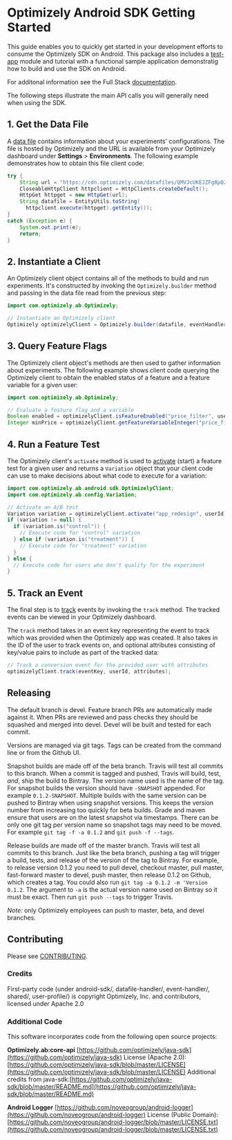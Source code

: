 # Optimizely Android SDK Getting Started

This guide enables you to quickly get started in your development efforts to consume the Optimizely SDK on Android. This package also includes a [test-app](./test-app/README.md) module and tutorial with a functional sample application demonstratig how to build and use the SDK on Android.

For additonal information see the Full Stack [documentation](https://docs.developers.optimizely.com/full-stack/docs).

The following steps illustrate the main API calls you will generally need when using the SDK.

## 1. Get the Data File
A [data file](https://docs.developers.optimizely.com/full-stack/docs/get-the-datafile) contains information about your experiments' configurations. The file is hosted by Optimizely and the URL is available from your Optimizely dashboard under **Settings** > **Environments**. The following example demonstrates how to obtain this file client code:

```java
try {
    String url = "https://cdn.optimizely.com/datafiles/QMVJcUKEJZFg8pQ2jhAybK.json";
    CloseableHttpClient httpclient = HttpClients.createDefault();
    HttpGet httpget = new HttpGet(url); 
    String datafile = EntityUtils.toString(
      httpclient.execute(httpget).getEntity());
}
catch (Exception e) {
    System.out.print(e);
    return;
}
```

## 2. Instantiate a Client
An Optimizely client object contains all of the methods to build and run experiments. It's constructed by invoking the `Optimizely.builder` method and passing in the data file read from the previous step:
```java
import com.optimizely.ab.Optimizely;

// Instantiate an Optimizely client
Optimizely optimizelyClient = Optimizely.builder(datafile, eventHandler).build();
```

## 3. Query Feature Flags
The Optimizely client object's methods are then used to gather information about experiments. The following example shows client code querying the Optimizely client to obtain the enabled status of a feature and a feature variable for a given user:
```java
import com.optimizely.ab.Optimizely;

// Evaluate a feature flag and a variable
Boolean enabled = optimizelyClient.isFeatureEnabled("price_filter", userId);
Integer minPrice = optimizelyClient.getFeatureVariableInteger("price_filter", "min_price", userId);
```

## 4. Run a Feature Test
The Optimizely client's `activate` method is used to [activate](https://docs.developers.optimizely.com/full-stack/docs/activate) (start) a feature test for a given user and returns a `Variation` object that your client code can use to make decisions about what code to execute for a variation:
```java
import com.optimizely.ab.android.sdk.OptimizelyClient;
import com.optimizely.ab.config.Variation;

// Activate an A/B test
Variation variation = optimizelyClient.activate("app_redesign", userId);
if (variation != null) {
  if (variation.is("control")) {
    // Execute code for "control" variation
  } else if (variation.is("treatment")) {
    // Execute code for "treatment" variation
  }
} else {
  // Execute code for users who don't qualify for the experiment
}
```

## 5. Track an Event
The final step is to [track](https://docs.developers.optimizely.com/full-stack/docs/track) events by invoking the `track` method. The tracked events can be viewed in your Optimizely dashboard. 

The `track` method takes in an event key representing the event to track which was provided when the Optimizely app was created. It also takes in the ID of the user to track events on, and optional attributes consisting of key/value pairs to include as part of the tracked data:
```java
// Track a conversion event for the provided user with attributes
optimizelyClient.track(eventKey, userId, attributes);
```

## Releasing
The default branch is devel.  Feature branch PRs are automatically made against it. When PRs are reviewed and pass checks they should be squashed and merged into devel.  Devel will be built and tested for each commit.

Versions are managed via git tags.  Tags can be created from the command line or from the Github UI.

Snapshot builds are made off of the beta branch.  Travis will test all commits to this branch.  When a commit is tagged and pushed, Travis will build, test, *and*, ship the build to Bintray.  The version name used
is the name of the tag.  For snapshot builds the version should have `-SNAPSHOT` appended.  For example `0.1.2-SNAPSHOT`.  Multiple builds with the same version can be pushed to Bintray when using snapshot versions.
This keeps the version number from increasing too quickly for beta builds.  Grade and maven ensure that users are on the latest snapshot via timestamps.
There can be only one git tag per version name so snapshot tags may need to be moved.  For example `git tag -f -a 0.1.2` and `git push -f --tags`.  

Release builds are made off of the master branch.  Travis will test all commits to this branch.  Just like the beta branch, pushing a tag will trigger a build, tests, and release of the version of the tag to Bintray.
For example, to release version 0.1.2 you need to pull devel, checkout master, pull master, fast-forward master to devel, push master, then release 0.1.2 on Github, which creates a tag.  You could also run 
`git tag -a 0.1.2 -m 'Version 0.1.2`.  The argument to `-a` is the actual version name used on Bintray so it must be exact.  Then run `git push --tags` to trigger Travis.

*Note:* only Optimizely employees can push to master, beta, and devel branches.

## Contributing
Please see [CONTRIBUTING](CONTRIBUTING.md).

### Credits

First-party code (under android-sdk/, datafile-handler/, event-handler/, shared/, user-profile/) is copyright Optimizely, Inc. and contributors, licensed under Apache 2.0

### Additional Code
This software incorporates code from the following open source projects:

**Optimizely.ab:core-api** [https://github.com/optimizely/java-sdk](https://github.com/optimizely/java-sdk)
License (Apache 2.0): [https://github.com/optimizely/java-sdk/blob/master/LICENSE](https://github.com/optimizely/java-sdk/blob/master/LICENSE)
Additional credits from java-sdk:[https://github.com/optimizely/java-sdk/blob/master/README.md](https://github.com/optimizely/java-sdk/blob/master/README.md)

**Android Logger** [https://github.com/noveogroup/android-logger](https://github.com/noveogroup/android-logger)
License (Public Domain): [https://github.com/noveogroup/android-logger/blob/master/LICENSE.txt](https://github.com/noveogroup/android-logger/blob/master/LICENSE.txt)

